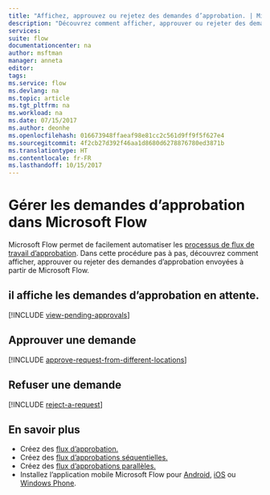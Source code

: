 ```yaml
---
title: "Affichez, approuvez ou rejetez des demandes d’approbation. | Microsoft Docs"
description: "Découvrez comment afficher, approuver ou rejeter des demandes d’approbation dans Microsoft Flow."
services: 
suite: flow
documentationcenter: na
author: msftman
manager: anneta
editor: 
tags: 
ms.service: flow
ms.devlang: na
ms.topic: article
ms.tgt_pltfrm: na
ms.workload: na
ms.date: 07/15/2017
ms.author: deonhe
ms.openlocfilehash: 016673948ffaeaf98e81cc2c561d9ff9f5f627e4
ms.sourcegitcommit: 4f2cb27d392f46aa1d8680d6278876780ed3871b
ms.translationtype: HT
ms.contentlocale: fr-FR
ms.lasthandoff: 10/15/2017
---
```

# <a name="manage-approval-requests-in-microsoft-flow"></a>Gérer les demandes d’approbation dans Microsoft Flow
Microsoft Flow permet de facilement automatiser les [processus de flux de travail d’approbation](modern-approvals.md). Dans cette procédure pas à pas, découvrez comment afficher, approuver ou rejeter des demandes d’approbation envoyées à partir de Microsoft Flow.

## <a name="view-pending-approval-requests"></a>il affiche les demandes d’approbation en attente.
[!INCLUDE [view-pending-approvals](includes/view-pending-approvals.md)]

## <a name="approve-a-request"></a>Approuver une demande
[!INCLUDE [approve-request-from-different-locations](includes/approve-request-from-different-locations.md)]

## <a name="reject-a-request"></a>Refuser une demande
[!INCLUDE [reject-a-request](includes/reject-a-request.md)]

## <a name="learn-more"></a>En savoir plus
* Créez des [flux d’approbation.](modern-approvals.md)
* Créez des [flux d’approbations séquentielles.](sequential-modern-approvals.md)
* Créez des [flux d’approbations parallèles.](parallel-modern-approvals.md)
* Installez l’application mobile Microsoft Flow pour [Android](https://aka.ms/flowmobiledocsandroid), [iOS](https://aka.ms/flowmobiledocsios) ou [Windows Phone](https://aka.ms/flowmobilewindows).

